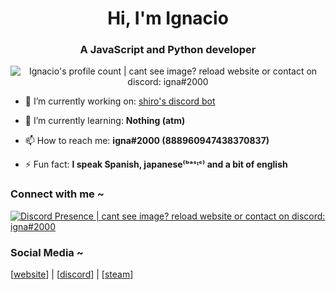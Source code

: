 <p><h1 align="center">Hi, I&#39;m Ignacio</h1></p>
<h3 align="center">A JavaScript and Python developer</h3>

<p align="center"> <img src="https://komarev.com/ghpvc/?username=uhIgnacio&color=grey" alt="Ignacio's profile count | cant see image? reload website or contact on discord: igna#2000" /> </p>



<ul>
<li><p>🔭 I’m currently working on: <a href="https://github.com/uhIgnacio/shiro">shiro&#39;s discord bot</a></p>
</li>
<li><p>🌱 I’m currently learning: <strong>Nothing (atm)</strong></p>
</li>
<li><p>📫 How to reach me: <strong>igna#2000 (888960947438370837)</strong></p>
</li>
<li><p>⚡ Fun fact: <strong>I speak Spanish, japanese⁽ᵇᵃˢᶦᶜ⁾ and a bit of english</strong></p>
</li>
</ul>
<h3 align="left">Connect with me ~</h3>

<p><a href="https://discord.com/users/888960947438370837"><img src="https://lanyard-profile-readme.vercel.app/api/888960947438370837" alt="Discord Presence | cant see image? reload website or contact on discord: igna#2000"></a></p>
<p><h3 align="left">Social Media ~</h3>
[<a href="https://igna.rocks">website</a>] | [<a href="https://discord.com/users/888960947438370837">discord</a>] | [<a href="https://steamcommunity.com/id/nulIed">steam</a>]
